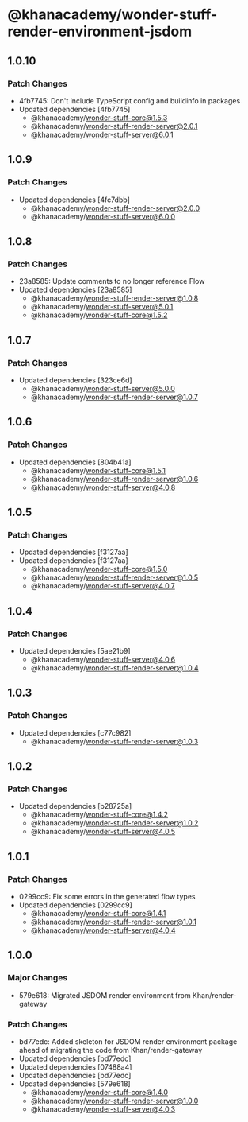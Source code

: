 # @khanacademy/wonder-stuff-render-environment-jsdom

## 1.0.10

### Patch Changes

-   4fb7745: Don't include TypeScript config and buildinfo in packages
-   Updated dependencies [4fb7745]
    -   @khanacademy/wonder-stuff-core@1.5.3
    -   @khanacademy/wonder-stuff-render-server@2.0.1
    -   @khanacademy/wonder-stuff-server@6.0.1

## 1.0.9

### Patch Changes

-   Updated dependencies [4fc7dbb]
    -   @khanacademy/wonder-stuff-render-server@2.0.0
    -   @khanacademy/wonder-stuff-server@6.0.0

## 1.0.8

### Patch Changes

-   23a8585: Update comments to no longer reference Flow
-   Updated dependencies [23a8585]
    -   @khanacademy/wonder-stuff-render-server@1.0.8
    -   @khanacademy/wonder-stuff-server@5.0.1
    -   @khanacademy/wonder-stuff-core@1.5.2

## 1.0.7

### Patch Changes

-   Updated dependencies [323ce6d]
    -   @khanacademy/wonder-stuff-server@5.0.0
    -   @khanacademy/wonder-stuff-render-server@1.0.7

## 1.0.6

### Patch Changes

-   Updated dependencies [804b41a]
    -   @khanacademy/wonder-stuff-core@1.5.1
    -   @khanacademy/wonder-stuff-render-server@1.0.6
    -   @khanacademy/wonder-stuff-server@4.0.8

## 1.0.5

### Patch Changes

-   Updated dependencies [f3127aa]
-   Updated dependencies [f3127aa]
    -   @khanacademy/wonder-stuff-core@1.5.0
    -   @khanacademy/wonder-stuff-render-server@1.0.5
    -   @khanacademy/wonder-stuff-server@4.0.7

## 1.0.4

### Patch Changes

-   Updated dependencies [5ae21b9]
    -   @khanacademy/wonder-stuff-server@4.0.6
    -   @khanacademy/wonder-stuff-render-server@1.0.4

## 1.0.3

### Patch Changes

-   Updated dependencies [c77c982]
    -   @khanacademy/wonder-stuff-render-server@1.0.3

## 1.0.2

### Patch Changes

-   Updated dependencies [b28725a]
    -   @khanacademy/wonder-stuff-core@1.4.2
    -   @khanacademy/wonder-stuff-render-server@1.0.2
    -   @khanacademy/wonder-stuff-server@4.0.5

## 1.0.1

### Patch Changes

-   0299cc9: Fix some errors in the generated flow types
-   Updated dependencies [0299cc9]
    -   @khanacademy/wonder-stuff-core@1.4.1
    -   @khanacademy/wonder-stuff-render-server@1.0.1
    -   @khanacademy/wonder-stuff-server@4.0.4

## 1.0.0

### Major Changes

-   579e618: Migrated JSDOM render environment from Khan/render-gateway

### Patch Changes

-   bd77edc: Added skeleton for JSDOM render environment package ahead of migrating the code from Khan/render-gateway
-   Updated dependencies [bd77edc]
-   Updated dependencies [07488a4]
-   Updated dependencies [bd77edc]
-   Updated dependencies [579e618]
    -   @khanacademy/wonder-stuff-core@1.4.0
    -   @khanacademy/wonder-stuff-render-server@1.0.0
    -   @khanacademy/wonder-stuff-server@4.0.3
